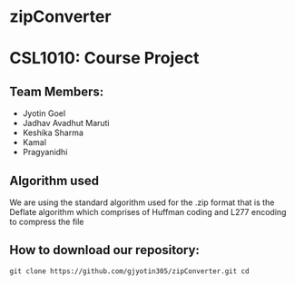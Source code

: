 # zipConverter
# CSL1010: Course Project

## Team Members: 
* Jyotin Goel
* Jadhav Avadhut Maruti 
* Keshika Sharma 
* Kamal 
* Pragyanidhi

## Algorithm used 
   We are using the standard algorithm used for the .zip format that is the Deflate algorithm which comprises of Huffman coding and L277 encoding to compress the file


## How to download our repository:

`git clone https://github.com/gjyotin305/zipConverter.git
cd`


